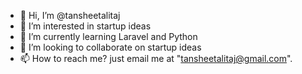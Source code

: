- 👋 Hi, I’m @tansheetalitaj
- 👀 I’m interested in startup ideas
- 🌱 I’m currently learning Laravel and Python
- 💞️ I’m looking to collaborate on startup ideas
- 📫 How to reach me? just email me at "tansheetalitaj@gmail.com".

<!---
tansheetalitaj/tansheetalitaj is a ✨ special ✨ repository because its `README.md` (this file) appears on your GitHub profile.
You can click the Preview link to take a look at your changes.
--->
